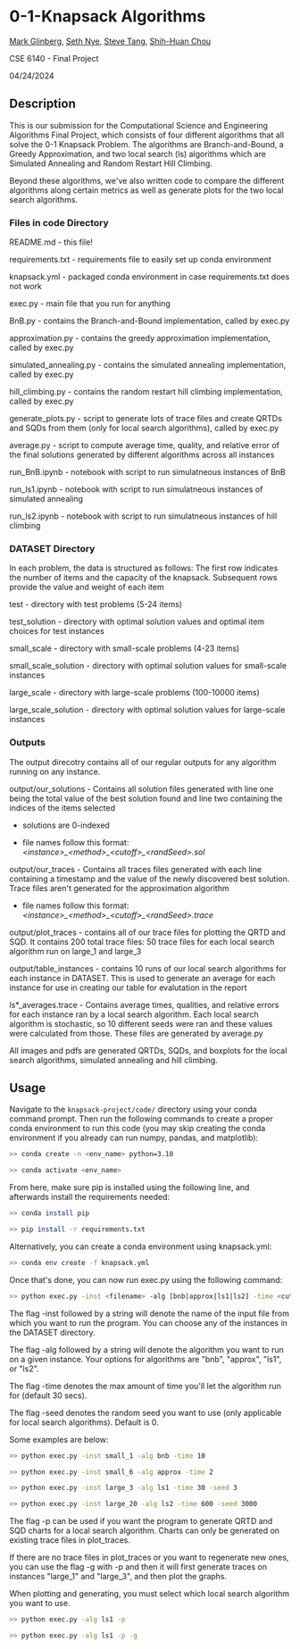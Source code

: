 # 0-1-Knapsack Algorithms

[Mark Glinberg](https://github.com/mark-glinberg), [Seth Nye](https://github.com/san98215), [Steve Tang](https://github.com/stang100), [Shih-Huan Chou](https://github.com/20ryanc)

CSE 6140 - Final Project

04/24/2024

## Description

This is our submission for the Computational Science and Engineering Algorithms Final Project, which consists of four different algorithms that all solve the 0-1 Knapsack Problem. The algorithms are Branch-and-Bound, a Greedy Approximation, and two local search (ls) algorithms which are Simulated Annealing and Random Restart Hill Climbing.

Beyond these algorithms, we've also written code to compare the different algorithms along certain metrics as well as generate plots for the two local search algorithms.

### Files in code Directory

README.md - this file!

requirements.txt - requirements file to easily set up conda environment

knapsack.yml - packaged conda environment in case requirements.txt does not work

exec.py - main file that you run for anything

BnB.py - contains the Branch-and-Bound implementation, called by exec.py

approximation.py - contains the greedy approximation implementation, called by exec.py

simulated_annealing.py - contains the simulated annealing implementation, called by exec.py

hill_climbing.py - contains the random restart hill climbing implementation, called by exec.py

generate_plots.py - script to generate lots of trace files and create QRTDs and SQDs from them (only for local search algorithms), called by exec.py

average.py - script to compute average time, quality, and relative error of the final solutions generated by different algorithms across all instances

run_BnB.ipynb - notebook with script to run simulatneous instances of BnB

run_ls1.ipynb - notebook with script to run simulatneous instances of simulated annealing

run_ls2.ipynb - notebook with script to run simulatneous instances of hill climbing

### DATASET Directory

In each problem, the data is structured as follows: The first row indicates the number of items and the
capacity of the knapsack. Subsequent rows provide the value and weight of each item

test - directory with test problems (5-24 items)

test_solution - directory with optimal solution values and optimal item choices for test instances

small_scale - directory with small-scale problems (4-23 items)

small_scale_solution - directory with optimal solution values for small-scale instances

large_scale - directory with large-scale problems (100-10000 items)

large_scale_solution - directory with optimal solution values for large-scale instances

### Outputs

The output direcotry contains all of our regular outputs for any algorithm running on any instance.

output/our_solutions - Contains all solution files generated with line one being the total value of the best solution found and line two containing the indices of the items selected

- solutions are 0-indexed

- file names follow this format: _\<instance>\_\<method>\_\<cutoff>\_\<randSeed>.sol_

output/our_traces - Contains all traces files generated with each line containing a timestamp and the value of the newly discovered best solution. Trace files aren't generated for the approximation algorithm

- file names follow this format: _\<instance>\_\<method>\_\<cutoff>\_\<randSeed>.trace_

output/plot_traces - contains all of our trace files for plotting the QRTD and SQD. It contains 200 total trace files: 50 trace files for each local search algorithm run on large_1 and large_3

output/table_instances - contains 10 runs of our local search algorithms for each instance in DATASET. This is used to generate an average for each instance for use in creating our table for evalutation in the report

ls\*\_averages.trace - Contains average times, qualities, and relative errors for each instance ran by a local search algorithm. Each local search algorithm is stochastic, so 10 different seeds were ran and these values were calculated from those. These files are generated by average.py

All images and pdfs are generated QRTDs, SQDs, and boxplots for the local search algorithms, simulated annealing and hill climbing.

## Usage

Navigate to the <code>knapsack-project/code/</code> directory using your conda command prompt. Then run the following commands to create a proper conda environment to run this code (you may skip creating the conda environment if you already can run numpy, pandas, and matplotlib):

```bash
>> conda create -n <env_name> python=3.10

>> conda activate <env_name>
```

From here, make sure pip is installed using the following line, and afterwards install the requirements needed:

```bash
>> conda install pip

>> pip install -r requirements.txt
```

Alternatively, you can create a conda environment using knapsack.yml:

```bash
>> conda env create -f knapsack.yml
```

Once that's done, you can now run exec.py using the following command:

```bash
>> python exec.py -inst <filename> -alg [bnb|approx|ls1|ls2] -time <cutoff (secs)> -seed <random seed>
```

The flag -inst followed by a string will denote the name of the input file from which you want to run the program. You can choose any of the instances in the DATASET directory.

The flag -alg followed by a string will denote the algorithm you want to run on a given instance. Your options for algorithms are "bnb", "approx", "ls1", or "ls2".

The flag -time denotes the max amount of time you'll let the algorithm run for (default 30 secs).

The flag -seed denotes the random seed you want to use (only applicable for local search algorithms). Default is 0.

Some examples are below:

```bash
>> python exec.py -inst small_1 -alg bnb -time 10

>> python exec.py -inst small_6 -alg approx -time 2

>> python exec.py -inst large_3 -alg ls1 -time 30 -seed 3

>> python exec.py -inst large_20 -alg ls2 -time 600 -seed 3000
```

The flag -p can be used if you want the program to generate QRTD and SQD charts for a local search algorithm. Charts can only be generated on existing trace files in plot_traces.

If there are no trace files in plot_traces or you want to regenerate new ones, you can use the flag -g with -p and then it will first generate traces on instances "large_1" and "large_3", and then plot the graphs.

When plotting and generating, you must select which local search algorithm you want to use.

```bash
>> python exec.py -alg ls1 -p

>> python exec.py -alg ls1 -p -g
```
